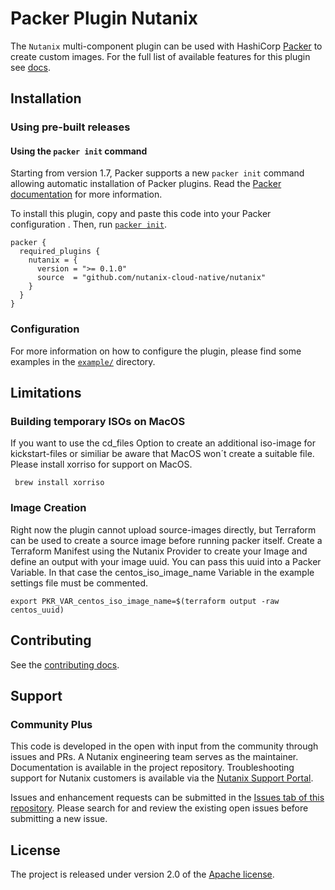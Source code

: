 # Packer Plugin Nutanix
The `Nutanix` multi-component plugin can be used with HashiCorp [Packer](https://www.packer.io)
to create custom images. For the full list of available features for this plugin see [docs](docs).

## Installation

### Using pre-built releases

#### Using the `packer init` command

Starting from version 1.7, Packer supports a new `packer init` command allowing
automatic installation of Packer plugins. Read the
[Packer documentation](https://www.packer.io/docs/commands/init) for more information.

To install this plugin, copy and paste this code into your Packer configuration .
Then, run [`packer init`](https://www.packer.io/docs/commands/init).

```hcl
packer {
  required_plugins {
    nutanix = {
      version = ">= 0.1.0"
      source  = "github.com/nutanix-cloud-native/nutanix"
    }
  }
}
```

### Configuration

For more information on how to configure the plugin, please find some examples in the  [`example/`](example) directory.

## Limitations
### Building temporary ISOs on MacOS
If you want to use the cd_files Option to create an additional iso-image for kickstart-files or similiar be aware that MacOS won´t create a suitable file.
Please install xorriso for support on MacOS.
```
 brew install xorriso
```
### Image Creation
Right now the plugin cannot upload source-images directly, but Terraform can be used to create a source image before running packer itself.
Create a Terraform Manifest using the Nutanix Provider to create your Image and define an output with your image uuid. You can pass this uuid into a Packer Variable. In that case the centos_iso_image_name Variable in the example settings file must be commented.
```
export PKR_VAR_centos_iso_image_name=$(terraform output -raw centos_uuid)
```
## Contributing
See the [contributing docs](CONTRIBUTING.md).

## Support
### Community Plus

This code is developed in the open with input from the community through issues and PRs. A Nutanix engineering team serves as the maintainer. Documentation is available in the project repository. Troubleshooting support for Nutanix customers is available via the [Nutanix Support Portal](https://www.nutanix.com/support-services/product-support).

Issues and enhancement requests can be submitted in the [Issues tab of this repository](../../issues). Please search for and review the existing open issues before submitting a new issue.

## License
The project is released under version 2.0 of the [Apache license](http://www.apache.org/licenses/LICENSE-2.0).
